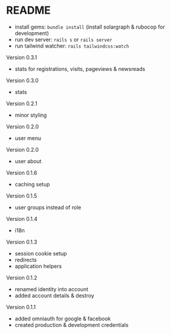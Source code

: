 # README

* install gems: `bundle install` (install solargraph & rubocop for development)
* run dev server: `rails s` or `rails server`
* run tailwind watcher: `rails tailwindcss:watch`

Version 0.3.1
- stats for registrations, visits, pageviews & newsreads

Version 0.3.0
- stats

Version 0.2.1
- minor styling

Version 0.2.0
- user menu

Version 0.2.0
- user about

Version 0.1.6
- caching setup

Version 0.1.5
- user groups instead of role

Version 0.1.4
- i18n

Version 0.1.3
- session cookie setup
- redirects
- application helpers

Version 0.1.2
- renamed identity into account
- added account details & destroy

Version 0.1.1
- added omniauth for google & facebook
- created production & development credentials
